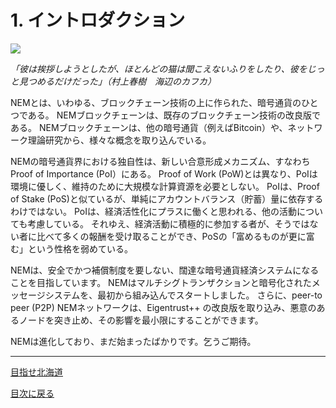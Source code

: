 # 1. イントロダクション

![](https://s3-ap-northeast-1.amazonaws.com/nem-social/blog/0/7000/7500/7537/1542748357%E3%82%B9%E3%82%AF%E3%83%AA%E3%83%BC%E3%83%B3%E3%82%B7%E3%83%A7%E3%83%83%E3%83%88%202018-11-21%206.12.33.png)

*「彼は挨拶しようとしたが、ほとんどの猫は聞こえないふりをしたり、彼をじっと見つめるだけだった」（村上春樹　海辺のカフカ）*


NEMとは、いわゆる、ブロックチェーン技術の上に作られた、暗号通貨のひとつである。 NEMブロックチェーンは、既存のブロックチェーン技術の改良版である。 NEMブロックチェーンは、他の暗号通貨（例えばBitcoin）や、ネットワーク理論研究から、様々な概念を取り込んでいる。


NEMの暗号通貨界における独自性は、新しい合意形成メカニズム、すなわちProof of Importance (PoI）にある。 Proof of Work (PoW)とは異なり、PoIは環境に優しく、維持のために大規模な計算資源を必要としない。 
PoIは、Proof of Stake (PoS)と似ているが、単純にアカウントバランス（貯蓄）量に依存するわけではない。 
PoIは、経済活性化にプラスに働くと思われる、他の活動についても考慮している。 それゆえ、経済活動に積極的に参加する者が、そうではない者に比べて多くの報酬を受け取ることができ、PoSの「富めるものが更に富む」という性格を弱めている。


NEMは、安全でかつ補償制度を要しない、闊達な暗号通貨経済システムになることを目指しています。 NEMはマルチシグトランザクションと暗号化されたメッセージシステムを、最初から組み込んでスタートしました。 さらに、peer-to peer (P2P) NEMネットワークは、Eigentrust++ の改良版を取り込み、悪意のあるノードを突き止め、その影響を最小限にすることができます。


NEMは進化しており、まだ始まったばかりです。乞うご期待。

----

[目指せ北海道](https://nemlog.nem.social/profile/416)

[目次に戻る](README.md)